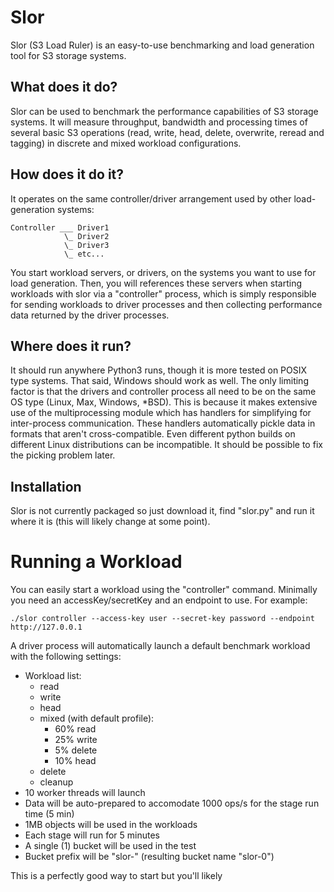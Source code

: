 Slor
====

Slor (S3 Load Ruler) is an easy-to-use benchmarking and load generation tool
for S3 storage systems. 

What does it do?
----------------

Slor can be used to benchmark the performance capabilities of S3 storage 
systems. It will measure throughput, bandwidth and processing times of
several basic S3 operations (read, write, head, delete, overwrite, reread
and tagging) in discrete and mixed workload configurations. 

How does it do it?
------------------
It operates on the same controller/driver arrangement used by other
load-generation systems:

    Controller ___ Driver1
                \_ Driver2
                \_ Driver3
                \_ etc...

You start workload servers, or drivers, on the systems you want to use for
load generation. Then, you will references these servers when starting
workloads with slor via a "controller" process, which is simply responsible
for sending workloads to driver processes and then collecting performance
data returned by the driver processes.

Where does it run?
------------------

It should run anywhere Python3 runs, though it is more tested on POSIX type
systems. That said, Windows should work as well. The only limiting factor
is that the drivers and controller process all need to be on the same OS
type (Linux, Max, Windows, *BSD). This is because it makes extensive use of
the multiprocessing module which has handlers for simplifying for inter-process
communication. These handlers automatically pickle data in formats that aren't
cross-compatible. Even different python builds on different Linux distributions
can be incompatible. It should be possible to fix the picking problem later. 


Installation
------------

Slor is not currently packaged so just download it, find "slor.py" and run it
where it is (this will likely change at some point).


Running a Workload
==================

You can easily start a workload using the "controller" command. Minimally you
need an accessKey/secretKey and an endpoint to use. For example:

    ./slor controller --access-key user --secret-key password --endpoint http://127.0.0.1

A driver process will automatically launch a default benchmark workload with the 
following settings:

* Workload list:
    * read
    * write
    * head
    * mixed (with default profile):
        * 60% read
        * 25% write
        * 5% delete
        * 10% head
    * delete
    * cleanup
* 10 worker threads will launch
* Data will be auto-prepared to accomodate 1000 ops/s for the stage run time (5 min)
* 1MB objects will be used in the workloads
* Each stage will run for 5 minutes
* A single (1) bucket will be used in the test
* Bucket prefix will be "slor-" (resulting bucket name "slor-0")

This is a perfectly good way to start but you'll likely


